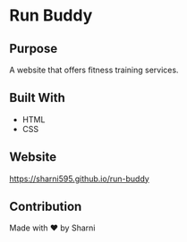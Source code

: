 # Run Buddy

## Purpose
A website that offers fitness training services.

## Built With
* HTML
* CSS

## Website 
https://sharni595.github.io/run-buddy

## Contribution
Made with ❤️ by Sharni 
